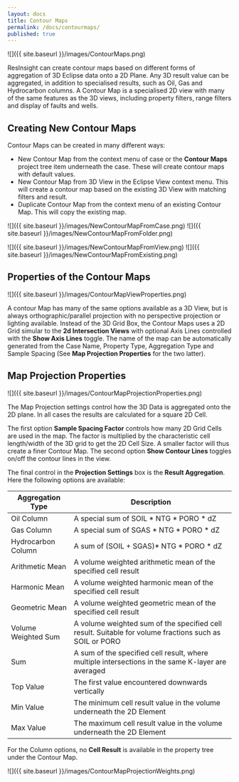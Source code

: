 ```yaml
---
layout: docs
title: Contour Maps
permalink: /docs/contourmaps/
published: true
---
```



![]({{ site.baseurl }}/images/ContourMaps.png)

ResInsight can create contour maps based on different forms of aggregation of 3D Eclipse data onto a 2D Plane. Any 3D result value can be aggregated, in addition to specialised results, such as Oil, Gas and Hydrocarbon columns. A Contour Map is a specialised 2D view with many of the same features as the 3D views, including property filters, range filters and display of faults and wells.

## Creating New Contour Maps

Contour Maps can be created in many different ways:

- New Contour Map from the context menu of case or the **Contour Maps** project tree item underneath the case. These will create contour maps with default values.
- New Contour Map from 3D View in the Eclipse View context menu. This will create a contour map based on the existing 3D View with matching filters and result.
- Duplicate Contour Map from the context menu of an existing Contour Map. This will copy the existing map.

![]({{ site.baseurl }}/images/NewContourMapFromCase.png) ![]({{ site.baseurl }}/images/NewContourMapFromFolder.png)

![]({{ site.baseurl }}/images/NewContourMapFromView.png) ![]({{ site.baseurl }}/images/NewContourMapFromExisting.png)

## Properties of the Contour Maps

![]({{ site.baseurl }}/images/ContourMapViewProperties.png)

A contour Map has many of the same options available as a 3D View, but is always orthographic/parallel projection with no perspective projection or lighting available. Instead of the 3D Grid Box, the Contour Maps uses a 2D Grid simular to the **2d Intersection Views** with optional Axis Lines controlled with the **Show Axis Lines** toggle. The name of the map can be automatically generated from the Case Name, Property Type, Aggregation Type and Sample Spacing (See **Map Projection Properties** for the two latter).

## Map Projection Properties

![]({{ site.baseurl }}/images/ContourMapProjectionProperties.png)

The Map Projection settings control how the 3D Data is aggregated onto the 2D plane. In all cases the results are calculated for a square 2D Cell. 

The first option **Sample Spacing Factor** controls how many 2D Grid Cells are used in the map. The factor is multiplied by the characteristic cell length/width of the 3D grid to get the 2D Cell Size. A smaller factor will thus create a finer Contour Map. The second option **Show Contour Lines** toggles on/off the contour lines in the view.

The final control in the **Projection Settings** box is the **Result Aggregation**. Here the following options are available:

Aggregation Type     | Description                     
---------------------|-------------------------------------------------------------------------------------------------------
Oil Column           | A special sum of SOIL * NTG * PORO * dZ
Gas Column           | A special sum of SGAS * NTG * PORO * dZ
Hydrocarbon Column   | A sum of (SOIL + SGAS)* NTG * PORO * dZ
Arithmetic Mean      | A volume weighted arithmetic mean of the specified cell result
Harmonic Mean        | A volume weighted harmonic mean of the specified cell result
Geometric Mean       | A volume weighted geometric mean of the specified cell result
Volume Weighted Sum  | A volume weighted sum of the specified cell result. Suitable for volume fractions such as SOIL or PORO
Sum                  | A sum of the specified cell result, where multiple intersections in the same K-layer are averaged
Top Value            | The first value encountered downwards vertically
Min Value            | The minimum cell result value in the volume underneath the 2D Element
Max Value            | The maximum cell result value in the volume underneath the 2D Element

For the Column options, no **Cell Result** is available in the property tree under the Contour Map.


![]({{ site.baseurl }}/images/ContourMapProjectionWeights.png)
